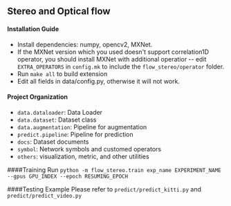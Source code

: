 ## Stereo and Optical flow


#### Installation Guide
- Install dependencies: numpy, opencv2, MXNet. 
- If the MXNet version which you used doesn't support correlation1D operator, you should install MXNet with additional operatior -- edit ```EXTRA_OPERATORS``` in ```config.mk``` to include the ```flow_stereo/operator``` folder.
- Run ```make all``` to build extension
- Edit all fields in data/config.py, otherwise it will not work.

#### Project Organization
- ```data.dataloader```: Data Loader
- ```data.dataset```: Dataset class
- ```data.augmentation```: Pipeline for augmentation
- ```predict.pipeline```: Pipeline for prediction
- ```docs```: Dataset documents
- ```symbol```: Network symbols and customed operators
- ```others```: visualization, metric, and other utilities

####Training
Run ```python -m flow_stereo.train exp_name EXPERIMENT_NAME --gpus GPU_INDEX --epoch RESUMING_EPOCH```


####Testing Example
Please refer to ```predict/predict_kitti.py``` and ```predict/predict_video.py```
